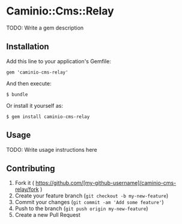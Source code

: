 # Caminio::Cms::Relay

TODO: Write a gem description

## Installation

Add this line to your application's Gemfile:

    gem 'caminio-cms-relay'

And then execute:

    $ bundle

Or install it yourself as:

    $ gem install caminio-cms-relay

## Usage

TODO: Write usage instructions here

## Contributing

1. Fork it ( https://github.com/[my-github-username]/caminio-cms-relay/fork )
2. Create your feature branch (`git checkout -b my-new-feature`)
3. Commit your changes (`git commit -am 'Add some feature'`)
4. Push to the branch (`git push origin my-new-feature`)
5. Create a new Pull Request
